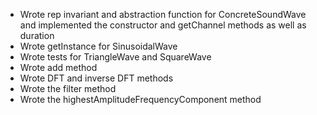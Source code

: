 - Wrote rep invariant and abstraction function for ConcreteSoundWave and implemented the constructor and getChannel methods as well as duration
- Wrote getInstance for SinusoidalWave
- Wrote tests for TriangleWave and SquareWave
- Wrote add method
- Wrote DFT and inverse DFT methods
- Wrote the filter method
- Wrote the highestAmplitudeFrequencyComponent method